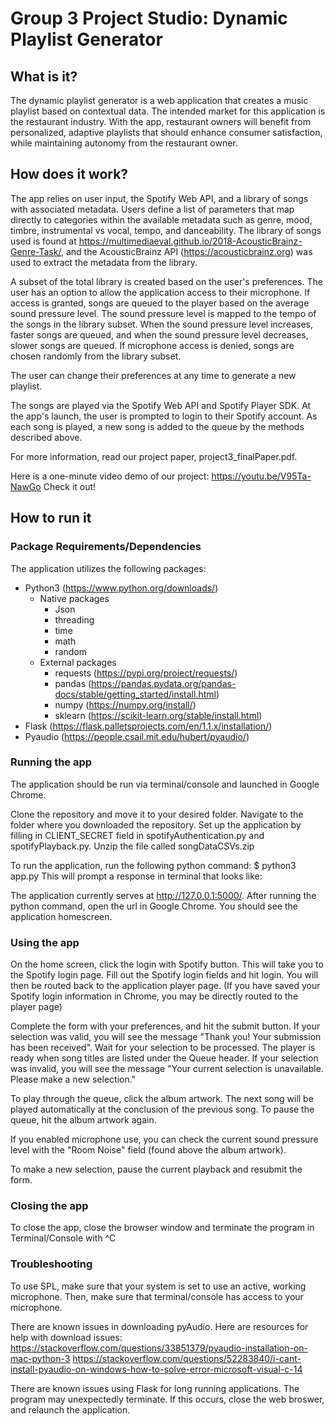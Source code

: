 # Group 3 Project Studio: Dynamic Playlist Generator

## What is it?
The dynamic playlist generator is a web application that creates a music playlist based on contextual data. The intended market for this application is the restaurant industry. With the app, restaurant owners will benefit from personalized, adaptive playlists that should enhance consumer satisfaction, while maintaining autonomy from the restaurant owner. 

## How does it work?
The app relies on user input, the Spotify Web API, and a library of songs with associated metadata.
Users define a list of parameters that map directly to categories within the available metadata such as genre, mood, timbre, instrumental vs vocal, tempo, and danceability. The library of songs used is found at https://multimediaeval.github.io/2018-AcousticBrainz-Genre-Task/, and the AcousticBrainz API (https://acousticbrainz.org) was used to extract the metadata from the library. 

A subset of the total library is created based on the user's preferences. The user has an option to allow the application access to their microphone. If access is granted, songs are queued to the player based on the average sound pressure level. The sound pressure level is mapped to the tempo of the songs in the library subset. When the sound pressure level increases, faster songs are queued, and when the sound pressure level decreases, slower songs are queued. If microphone access is denied, songs are chosen randomly from the library subset. 

The user can change their preferences at any time to generate a new playlist.

The songs are played via the Spotify Web API and Spotify Player SDK. At the app's launch, the user is prompted to login to their Spotify account. As each song is played, a new song is added to the queue by the methods described above.

For more information, read our project paper, project3_finalPaper.pdf.

Here is a one-minute video demo of our project: https://youtu.be/V95Ta-NawGo Check it out!

## How to run it

### Package Requirements/Dependencies
The application utilizes the following packages:
- Python3 (https://www.python.org/downloads/)
  - Native packages
    - Json
    - threading
    - time
    - math
    - random
  - External packages
    - requests (https://pypi.org/project/requests/)
    - pandas (https://pandas.pydata.org/pandas-docs/stable/getting_started/install.html)
    - numpy (https://numpy.org/install/)
    - sklearn (https://scikit-learn.org/stable/install.html)
- Flask (https://flask.palletsprojects.com/en/1.1.x/installation/)
- Pyaudio (https://people.csail.mit.edu/hubert/pyaudio/)

### Running the app
The application should be run via terminal/console and launched in Google Chrome. 

Clone the repository and move it to your desired folder. Navigate to the folder where you downloaded the repository. Set up the application by filling in CLIENT_SECRET field in spotifyAuthentication.py and spotifyPlayback.py. Unzip the file called songDataCSVs.zip

To run the application, run the following python command: $ python3 app.py 
This will prompt a response in terminal that looks like:

The application currently serves at http://127.0.0.1:5000/. After running the python command, open the url in Google Chrome. You should see the application homescreen.

### Using the app
On the home screen, click the login with Spotify button. This will take you to the Spotify login page. Fill out the Spotify login fields and hit login. You will then be routed back to the application player page. 
(If you have saved your Spotify login information in Chrome,  you may be directly routed to the player page)

Complete the form with your preferences, and hit the submit button. 
If your selection was valid, you will see the message "Thank  you!  Your submission has been received". Wait for your selection to be processed. The player is ready when song titles are listed under the Queue header.
If your  selection was invalid, you will see the message "Your current selection is unavailable. Please make a new selection." 

To play through the queue, click the album artwork. The next song will be played automatically at the conclusion of the previous song. To pause the queue, hit the album artwork again. 

If you enabled microphone use, you can check the current sound pressure level with the "Room Noise" field (found above the album artwork). 

To make a new selection, pause the current playback and resubmit the form.

### Closing the app
To close the app, close the browser window and terminate the program in Terminal/Console with ^C

### Troubleshooting
To use SPL, make sure that your system is set to use an active, working microphone. Then, make sure that terminal/console has access to your microphone.

There are known issues in downloading pyAudio. Here are resources for help with download issues: https://stackoverflow.com/questions/33851379/pyaudio-installation-on-mac-python-3
https://stackoverflow.com/questions/52283840/i-cant-install-pyaudio-on-windows-how-to-solve-error-microsoft-visual-c-14

There are known issues using Flask for long running applications. The program may unexpectedly terminate. If this occurs, close the web broswer, and relaunch the application.

